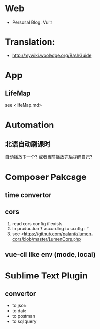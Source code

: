 # Web
- Personal Blog: Vultr

# Translation:
- <http://mywiki.wooledge.org/BashGuide>

# App

## LifeMap

see <lifeMap.md>

# Automation

## 北语自动刷课时

自动播放下一个? 或者当前播放完后提醒自己?

# Composer Pakcage

## time convertor

## cors
1. read cors config if exists
2. in production ? according to config : *
3. see <<https://github.com/palanik/lumen-cors/blob/master/LumenCors.php>

## vue-cli like env (mode, local)

# Sublime Text Plugin

## convertor
- to json
- to date
- to postman
- to sql query